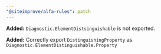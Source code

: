 ```yaml
---
"@siteimprove/alfa-rules": patch
---
```


**Added:** `Diagnostic.ElementDistsinguishable` is not exported.

**Added:** Correctly export `DistinguishingProperty` as `Diagnostic.ElementDistinguishable.Property`
